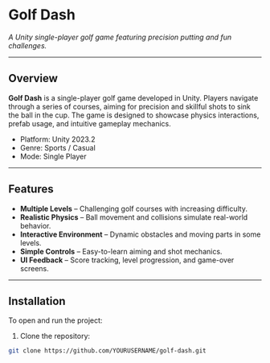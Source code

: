 # Golf Dash

*A Unity single-player golf game featuring precision putting and fun challenges.*

---

## Overview

**Golf Dash** is a single-player golf game developed in Unity. Players navigate through a series of courses, aiming for precision and skillful shots to sink the ball in the cup. The game is designed to showcase physics interactions, prefab usage, and intuitive gameplay mechanics.

- Platform: Unity 2023.2  
- Genre: Sports / Casual  
- Mode: Single Player  

---

## Features

- **Multiple Levels** – Challenging golf courses with increasing difficulty.  
- **Realistic Physics** – Ball movement and collisions simulate real-world behavior.  
- **Interactive Environment** – Dynamic obstacles and moving parts in some levels.  
- **Simple Controls** – Easy-to-learn aiming and shot mechanics.  
- **UI Feedback** – Score tracking, level progression, and game-over screens.  

---

## Installation

To open and run the project:

1. Clone the repository:
```bash
git clone https://github.com/YOURUSERNAME/golf-dash.git
